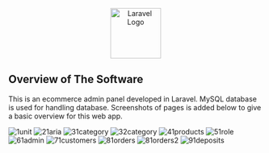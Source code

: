 <p align="center"><a href="https://laravel.com" target="_blank"><img src="https://raw.githubusercontent.com/laravel/art/master/logo-lockup/5%20SVG/2%20CMYK/1%20Full%20Color/laravel-logolockup-cmyk-red.svg" width="100" alt="Laravel Logo"></a></p>



## Overview of The Software
This is an ecommerce admin panel developed in Laravel. MySQL database is used for handling database.
Screenshots of pages is added below to give a basic overview for this web app.

![1unit](https://github.com/salauddin-shanto/ecommerce_backend/assets/114419621/cca11abd-381c-4dcf-8b37-4a000b7c29d7)
![21aria](https://github.com/salauddin-shanto/ecommerce_backend/assets/114419621/416e4955-3599-4db2-8f1d-4fc527fe6a9e)
![31category](https://github.com/salauddin-shanto/ecommerce_backend/assets/114419621/d69c6655-c01c-4d06-83ab-dcfc9b8c4956)
![32category](https://github.com/salauddin-shanto/ecommerce_backend/assets/114419621/18d0cfe6-794d-45c0-8b5e-226f8213ef3c)
![41products](https://github.com/salauddin-shanto/ecommerce_backend/assets/114419621/db8012a2-fe03-4a69-a1a8-81a6f8a18440)
![51role](https://github.com/salauddin-shanto/ecommerce_backend/assets/114419621/639ba2bf-41b5-48d2-9d70-2ec985953fa8)
![61admin](https://github.com/salauddin-shanto/ecommerce_backend/assets/114419621/cab11a44-3cf5-425c-af6c-644a0b193e38)
![71customers](https://github.com/salauddin-shanto/ecommerce_backend/assets/114419621/355d1e1e-1395-4427-a973-bece8f43dce1)
![81orders](https://github.com/salauddin-shanto/ecommerce_backend/assets/114419621/3103ac2d-3842-45d3-ab17-561de45ec14b)
![81orders2](https://github.com/salauddin-shanto/ecommerce_backend/assets/114419621/7c2dd7ee-1960-4ddb-aa47-4ec7085a149e)
![91deposits](https://github.com/salauddin-shanto/ecommerce_backend/assets/114419621/df890dea-9dd6-465b-ae4f-8f999d2f01b9)
